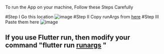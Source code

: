 To run the App on your machine, Follow these Steps Carefully

#Step I Go this location 
![image](https://github.com/swciitg/onestop_flutter/assets/112700624/ef500cf3-56ab-4496-925e-2a84604b9282)
#Step II Copy runArgs from [here](runargs) 
#Step III Paste them here 
![image](https://github.com/swciitg/onestop_flutter/assets/112700624/8ff5fa9c-4568-42a3-aa84-2bd3fd08f466)

## If you use Flutter run, then modify your command "flutter run [runargs](runargs) "
